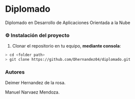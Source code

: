 # Diplomado
Diplomado en Desarrollo de Aplicaciones Orientada a la Nube
### :gear: Instalación del proyecto
1. Clonar el repositorio en tu equipo, **mediante consola**:
```sh
> cd <folder path>
> git clone https://github.com/Dhernandez04/diplomado.git
```
###  Autores
 Deimer Hernandez de la rosa.
 
 Manuel Narvaez Mendoza.
